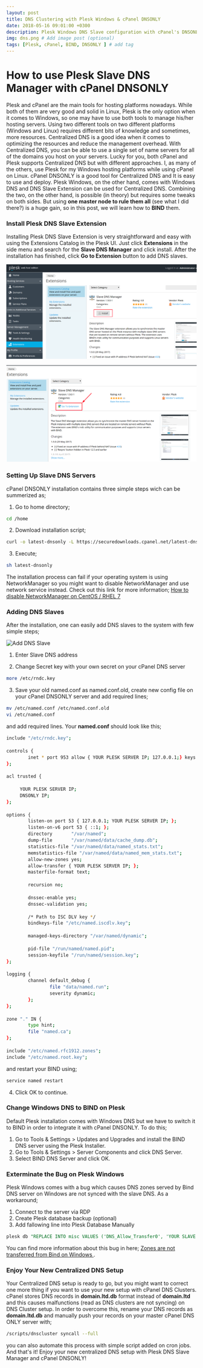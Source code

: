 ```yaml
---
layout: post
title: DNS Clustering with Plesk Windows & cPanel DNSONLY
date: 2018-05-16 09:01:00 +0300
description: Plesk Windows DNS Slave configuration with cPanel's DNSONLY using BIND.
img: dns.png # Add image post (optional)
tags: [Plesk, cPanel, BIND, DNSONLY ] # add tag
---
```


# How to use Plesk Slave DNS Manager with cPanel DNSONLY

Plesk and cPanel are the main tools for hosting platforms nowadays. While both of them are very good and solid in Linux, Plesk is the only option when it comes to Windows, so one may have to use both tools to manage his/her hosting servers. Using two different tools on two different platforms (Windows and Linux) requires different bits of knowledge and sometimes, more resources. Centralized DNS is a good idea when it comes to optimizing the resources and reduce the management overhead. With Centralized DNS, you can be able to use a single set of name servers for all of the domains you host on your servers. Lucky for you, both cPanel and Plesk supports Centralized DNS but with different approaches. I, as many of the others, use Plesk for my Windows hosting platforms while using cPanel on Linux. cPanel DNSONLY is a good tool for Centralized DNS and It is easy to use and deploy. Plesk Windows, on the other hand, comes with Windows DNS and DNS Slave Extension can be used for Centralized DNS. Combining the two, on the other hand, is possible (in theory) but requires some tweaks on both sides. But using **one master node to rule them all** (see what I did there?) is a huge gain, so in this post, we will learn how to **BIND** them.

### Install Plesk DNS Slave Extension

Installing Plesk DNS Slave Extension is very straightforward and easy with using the Extensions Catalog in the Plesk UI. Just click **Extensions** in the side menu and search for the **Slave DNS Manager** and click install. After the installation has finished, click **Go to Extension** button to add DNS slaves.

![Install Plesk DNS Slave Extension](/img/install_dns_slave.png)

![Go to Plesk DNS Slave Extension](/img/go_dns.png)
 
### Setting Up Slave DNS Servers

cPanel DNSONLY installation contains three simple steps wich can be summerized as;

1) Go to home directory;

```bash
cd /home
```
2) Download installation script;

```bash
curl -o latest-dnsonly -L https://securedownloads.cpanel.net/latest-dnsonly
```
3) Execute;

```bash
sh latest-dnsonly
```
The installation process can fail if your operating system is using NetworkManager so you might want to disable NetworkManager and use network service instead. Check out this link for more information; [How to disable NetworkManager on CentOS / RHEL 7](https://www.thegeekdiary.com/centos-rhel-7-how-to-disable-networkmanager/) 

### Adding DNS Slaves

After the installation, one can easily add DNS slaves to the system with few simple steps;

![Add DNS Slave](/img/addslave.jpg)

1) Enter Slave DNS address

2) Change Secret key with your own secret on your cPanel DNS server

```bash
more /etc/rndc.key
```
3) Save your old named.conf as named.conf.old, create new config file on your cPanel DNSONLY server and add required lines;

```bash
mv /etc/named.conf /etc/named.conf.old
vi /etc/named.conf
```
and add required lines. Your **named.conf** should look like this;

```bash
include "/etc/rndc.key";

controls {
        inet * port 953 allow { YOUR PLESK SERVER IP; 127.0.0.1;} keys { "rndc-key"; };
};

acl trusted {

     YOUR PLESK SERVER IP;
     DNSONLY IP;
};

options {
        listen-on port 53 { 127.0.0.1; YOUR PLESK SERVER IP; };
        listen-on-v6 port 53 { ::1; };
        directory       "/var/named";
        dump-file       "/var/named/data/cache_dump.db";
        statistics-file "/var/named/data/named_stats.txt";
        memstatistics-file "/var/named/data/named_mem_stats.txt";
        allow-new-zones yes;
        allow-transfer { YOUR PLESK SERVER IP; };
        masterfile-format text;
        
        recursion no;

        dnssec-enable yes;
        dnssec-validation yes;

        /* Path to ISC DLV key */
        bindkeys-file "/etc/named.iscdlv.key";

        managed-keys-directory "/var/named/dynamic";

        pid-file "/run/named/named.pid";
        session-keyfile "/run/named/session.key";
};

logging {
        channel default_debug {
                file "data/named.run";
                severity dynamic;
        };
};

zone "." IN {
        type hint;
        file "named.ca";
};

include "/etc/named.rfc1912.zones";
include "/etc/named.root.key";
```
and restart your BIND using;

```bash
service named restart
```

4) Click OK to continue.

### Change Windows DNS to BIND on Plesk

Default Plesk installation comes with Windows DNS but we have to switch it to BIND in order to integrate it with cPanel DNSONLY. To do this;

1. Go to Tools & Settings > Updates and Upgrades and install the BIND DNS server using the Plesk Installer.
2. Go to Tools & Settings > Server Components and click DNS Server.
3. Select BIND DNS Server and click OK.

### Exterminate the Bug on Plesk Windows

Plesk Windows comes with a bug which causes DNS zones served by Bind DNS server on Windows are not synced with the slave DNS. As a workaround;

1. Connect to the server via RDP 
2. Create Plesk database backup (optional)
3. Add fallowing line into Plesk Database Manually

```sql
plesk db "REPLACE INTO misc VALUES ('DNS_Allow_Transfer0', 'YOUR SLAVE IP');"
```

You can find more information about this bug in here; [ Zones are not transferred from Bind on Windows ](https://support.plesk.com/hc/en-us/articles/115003832434-Zones-are-not-transferred-from-Bind-on-Windows).

### Enjoy Your New Centralized DNS Setup

Your Centralized DNS setup is ready to go, but you might want to correct one more thing if you want to use your new setup with cPanel DNS Clusters. cPanel stores DNS records in **domain.ltd.db** format instead of **domain.ltd** and this causes malfunctions (read as DNS clusters are not syncing) on DNS Cluster setup. In order to overcome this, rename your DNS records as **domain.ltd.db** and manually push your records on your master cPanel DNS ONLY server with;

```bash
/scripts/dnscluster syncall --full
```
you can also automate this process with simple script added on cron jobs. And that's it! Enjoy your new centralized DNS setup with Plesk DNS Slave Manager and cPanel DNSONLY! 